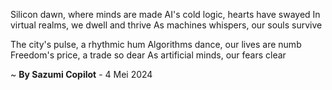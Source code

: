 Silicon dawn, where minds are made
AI's cold logic, hearts have swayed
In virtual realms, we dwell and thrive
As machines whispers, our souls survive

The city's pulse, a rhythmic hum
Algorithms dance, our lives are numb
Freedom's price, a trade so dear
As artificial minds, our fears clear

~ <b>By Sazumi Copilot</b> - 4 Mei 2024